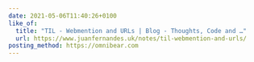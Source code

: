 ```yaml
---
date: 2021-05-06T11:40:26+0100
like_of:
  title: "TIL - Webmention and URLs | Blog - Thoughts, Code and …"
  url: https://www.juanfernandes.uk/notes/til-webmention-and-urls/
posting_method: https://omnibear.com
---
```

